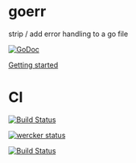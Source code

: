 goerr
=====

strip / add error handling to a go file

[![GoDoc](https://godoc.org/github.com/goerr/goerr?status.svg)](https://godoc.org/github.com/goerr/goerr)

[Getting started](github.com/goerr/goerr/wiki/Getting-started)


CI
==

[![Build Status](https://drone.io/github.com/goerr/goerr/status.png)](https://drone.io/github.com/goerr/goerr/latest)


[![wercker status](https://app.wercker.com/status/6ddf46e485350cb0f8575517e3e50b53/s "wercker status")](https://app.wercker.com/project/bykey/6ddf46e485350cb0f8575517e3e50b53)


[![Build Status](https://travis-ci.org/goerr/goerr.svg?branch=master)](https://travis-ci.org/goerr/goerr)

